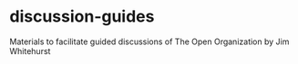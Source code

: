 # discussion-guides
Materials to facilitate guided discussions of The Open Organization by Jim Whitehurst

